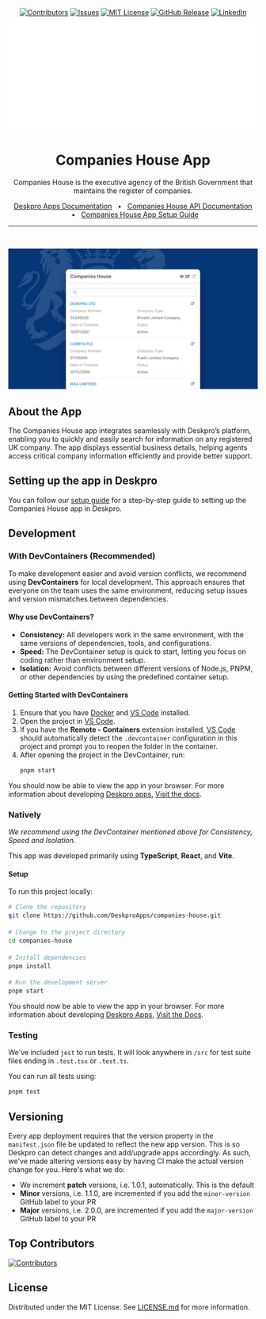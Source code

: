 <div align='center'>
  <a target='_blank' href=''><img src='https://img.shields.io/github/contributors/deskproapps/companies-house.svg?style=for-the-badge' alt='Contributors' /></a>
  <a target='_blank' href='https://github.com/deskproapps/companies-house/issues'><img src='https://img.shields.io/github/issues/deskproapps/companies-house.svg?style=for-the-badge' alt='Issues' /></a>
  <a target='_blank' href='https://github.com/deskproapps/companies-house/blob/master/LICENSE.md'><img src='https://img.shields.io/github/license/deskproapps/companies-house.svg?style=for-the-badge' alt='MIT License' /></a>
  <a target='_blank' href='https://github.com/deskproapps/companies-house/releases'><img src='https://img.shields.io/github/v/release/deskproapps/companies-house?style=for-the-badge' alt='GitHub Release' /></a>
  <a target='_blank' href='https://www.linkedin.com/company/deskpro'><img src='https://img.shields.io/badge/-LinkedIn-black.svg?style=for-the-badge&logo=linkedin&colorB=555' alt='LinkedIn' /></a>
  <img src='readme.svg' />
</div>

<div align='center'>
  <h1>Companies House App</h1>
  <p>Companies House is the executive agency of the British Government that maintains the register of companies.</p>
  <a href='https://support.deskpro.com/ga/guides/developers/anatomy-of-an-app' target='_blank'>Deskpro Apps Documentation</a>
  <span>&nbsp;&nbsp;•&nbsp;&nbsp;</span>
  <a href='https://developer.company-information.service.gov.uk' target='_blank'>Companies House API Documentation</a>
  <span>&nbsp;&nbsp;•&nbsp;&nbsp;</span>
  <a href='./SETUP.md' target='_blank'>Companies House App Setup Guide</a>
  <br />
  <hr />
  <br />
</div>

![screenshot of the Companies House App](./docs/readme/app-screenshot.png)

## **About the App**
The Companies House app integrates seamlessly with Deskpro’s platform, enabling you to quickly and easily search for information on any registered UK company. The app displays essential business details, helping agents access critical company information efficiently and provide better support.

## **Setting up the app in Deskpro**
You can follow our [setup guide](./SETUP.md) for a step-by-step guide to setting up the Companies House app in Deskpro.

## Development

### With DevContainers (Recommended)
To make development easier and avoid version conflicts, we recommend using **DevContainers** for local development. This approach ensures that everyone on the team uses the same environment, reducing setup issues and version mismatches between dependencies.

#### Why use DevContainers?
- **Consistency:** All developers work in the same environment, with the same versions of dependencies, tools, and configurations.
- **Speed:** The DevContainer setup is quick to start, letting you focus on coding rather than environment setup.
- **Isolation:** Avoid conflicts between different versions of Node.js, PNPM, or other dependencies by using the predefined container setup.

#### Getting Started with DevContainers
1. Ensure that you have [Docker](https://www.docker.com/get-started) and [VS Code](https://code.visualstudio.com/) installed.
2. Open the project in [VS Code](https://code.visualstudio.com/).
3. If you have the **Remote - Containers** extension installed, [VS Code](https://code.visualstudio.com/) should automatically detect the `.devcontainer` configuration in this project and prompt you to reopen the folder in the container.
4. After opening the project in the DevContainer, run:
   ```bash
   pnpm start
   ```

You should now be able to view the app in your browser. For more information about developing [Deskpro apps](https://www.deskpro.com/apps), [Visit the docs](https://support.deskpro.com/ga/guides/developers/anatomy-of-an-app).

### Natively
_We recommend using the DevContainer mentioned above for Consistency, Speed and Isolation._

This app was developed primarily using **TypeScript**, **React**, and **Vite**.

#### Setup
To run this project locally:

 ```bash
# Clone the repository
git clone https://github.com/DeskproApps/companies-house.git

# Change to the project directory
cd companies-house

# Install dependencies
pnpm install

# Run the development server
pnpm start
```

You should now be able to view the app in your browser. For more information about developing [Deskpro Apps](https://www.deskpro.com/apps), [Visit the Docs](https://support.deskpro.com/ga/guides/developers/anatomy-of-an-app).

### Testing
We've included `jest` to run tests. It will look anywhere in `/src` for test suite files ending in `.test.tsx` or `.test.ts`.

You can run all tests using:

```bash
pnpm test
```

## Versioning
Every app deployment requires that the version property in the `manifest.json` file be updated to reflect the new app version. This is so Deskpro can detect changes and add/upgrade apps accordingly. As such, we've made altering versions easy by having CI make the actual version change for you. Here's what we do:

* We increment **patch** versions, i.e. 1.0.1, automatically. This is the default
* **Minor** versions, i.e. 1.1.0, are incremented if you add the `minor-version` GitHub label to your PR
* **Major** versions, i.e. 2.0.0, are incremented if you add the `major-version` GitHub label to your PR

## Top Contributors
[![Contributors](https://contrib.rocks/image?repo=deskproapps/companies-house)](https://github.com/deskproapps/companies-house/graphs/contributors)


## License
Distributed under the MIT License. See [LICENSE.md](LICENSE.md) for more information.